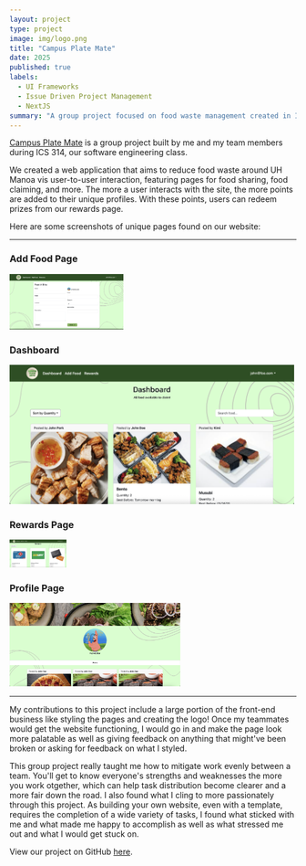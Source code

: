 ```yaml
---
layout: project
type: project
image: img/logo.png
title: "Campus Plate Mate"
date: 2025
published: true
labels:
  - UI Frameworks
  - Issue Driven Project Management
  - NextJS
summary: "A group project focused on food waste management created in ICS 314."
---
```


[Campus Plate Mate](https://plate-mate-bice.vercel.app/) is a group project built by me and my team members during ICS 314, our software engineering class. 

We created a web application that aims to reduce food waste around UH Manoa vis user-to-user interaction, featuring pages for food sharing, food claiming, and more. The more a user interacts with the site, the more points are added to their unique profiles. With these points, users can redeem prizes from our rewards page.

Here are some screenshots of unique pages found on our website:

<hr>

### Add Food Page

<img width="200px" src="../img/addfoodpage.png" class="" >

### Dashboard

<img width="500px" src="../img/dashboard-1.png" class="" >

### Rewards Page

<img width="100px" src="../img/rewardspage-1.png" class="" >

### Profile Page

<img width="300px" src="../img/profilepage.png" class="" >

<hr>

My contributions to this project include a large portion of the front-end business like styling the pages and creating the logo! Once my teammates would get the website functioning, I would go in and make the page look more palatable as well as giving feedback on anything that might've been broken or asking for feedback on what I styled.

This group project really taught me how to mitigate work evenly between a team. You'll get to know everyone's strengths and weaknesses the more you work otgether, which can help task distribution become clearer and a more fair down the road. I also found what I cling to more passionately through this project. As building your own website, even with a template, requires the completion of a wide variety of tasks, I found what sticked with me and what made me happy to accomplish as well as what stressed me out and what I would get stuck on.

View our project on GitHub [here]([https://campusplatemate.github.io/).
